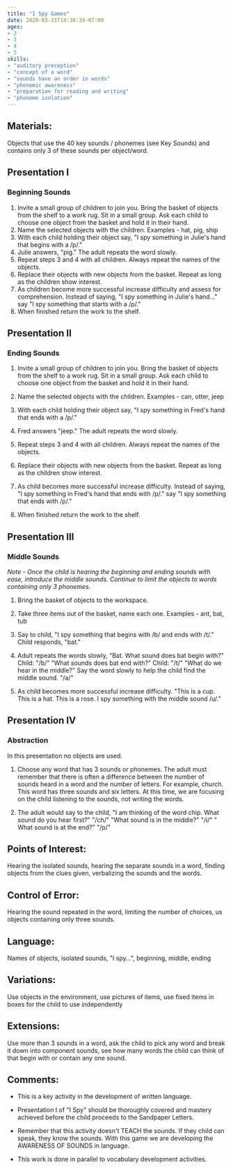 ```yaml
---
title: "I Spy Games"
date: 2020-03-31T14:38:39-07:00
ages:
- 2
- 3
- 4
- 5
skills:
- "auditory preception"
- "concept of a word"
- "sounds have an order in words"
- "phonemic awareness"
- "preparation for reading and writing"
- "phoneme isolation"
---
```


## Materials:

Objects that use the 40 key sounds / phonemes (see Key Sounds) and contains only 3 of these sounds per object/word.

## Presentation I

### Beginning Sounds

1. Invite a small group of children to join you. Bring the basket of objects from the shelf to a work rug. Sit in a small group.  Ask each child to choose one object from the basket and hold it in their hand.
2. Name the selected objects with the children. Examples - hat, pig, ship
3. With each child holding their object say, "I spy something in Julie's hand that begins with a /p/."
4. Julie answers, "pig."  The adult repeats the word slowly.
5. Repeat steps 3 and 4 with all children. Always repeat the names of the objects.  
6. Replace their objects with new objects from the basket.  Repeat as long as the children show interest.  
7. As children become more successful increase difficulty and assess for comprehension. Instead of saying, "I spy something in Julie's hand..." say "I spy something that starts with a /p/."
8. When finished return the work to the shelf.

## Presentation II

### Ending Sounds

1. Invite a small group of children to join you. Bring the basket of objects from the shelf to a work rug. Sit in a small group. Ask each child to choose one object from the basket and hold it in their hand.

2. Name the selected objects with the children. Examples - can, otter, jeep 

3. With each child holding their object say, "I spy something in Fred's hand that ends with a /p/."

4. Fred answers "jeep." The adult repeats the word slowly.

5. Repeat steps 3 and 4 with all children.  Always repeat the names of the objects.

6. Replace their objects with new objects from the basket. Repeat as long as the children show interest.

7. As child becomes more successful increase difficulty.  Instead of saying, "I spy something in Fred's hand that ends with /p/." say "I spy something that ends with /p/."

8. When finished return the work to the shelf.

## Presentation III

### Middle Sounds

*Note - Once the child is hearing the beginning and ending sounds with ease, introduce the middle sounds.  Continue to limit the objects to words containing only 3 phonemes.*

1. Bring the basket of objects to the workspace.

2. Take three items out of the basket, name each one.  Examples - ant, bat, tub

3. Say to child, "I spy something that begins with /b/ and ends with /t/."  Child responds, "bat."

4. Adult repeats the words slowly, "Bat. What sound does bat begin with?" Child: "/b/"  "What sounds does bat end with?"  Child: "/t/"  "What do we hear in the middle?" Say the word slowly to help the child find the middle sound. "/a/"

5. As child becomes more successful increase difficulty.  "This is a cup.  This is a hat. This is a rose.  I spy something with the middle sound /u/."

## Presentation IV

### Abstraction

In this presentation no objects are used.

1. Choose any word that has 3 sounds or phonemes.  The adult must remember that there is often a difference between the number of sounds heard in a word and the number of letters.  For example, church.  This word has three sounds and six letters.  At this time, we are focusing on the child listening to the sounds, not writing the words.

2. The adult would say to the child, "I am thinking of the word chip.  What sound do you hear first?" "/ch/" "What sound is in the middle?" "/i/" " What sound is at the end?" "/p/"

## Points of Interest:

Hearing the isolated sounds, hearing the separate sounds in a word, finding objects from the clues given, verbalizing the sounds and the words.

## Control of Error:

Hearing the sound repeated in the word, limiting the number of choices, us objects containing only three sounds.

## Language:

Names of objects, isolated sounds, "I spy...", beginning, middle, ending

## Variations:

Use objects in the environment, use pictures of items, use fixed items in boxes for the child to use independently

## Extensions:

Use more than 3 sounds in a word, ask the child to pick any word and break it down into component sounds, see how many words the child can think of that begin with or contain any one sound.

## Comments:

- This is a key activity in the development of written language.

- Presentation I of "I Spy" should be thoroughly covered and mastery achieved before the child proceeds to the Sandpaper Letters.

- Remember that this activity doesn't TEACH the sounds.  If they child can speak, they know the sounds.  With this game we are developing the AWARENESS OF SOUNDS in language.

- This work is done in parallel to vocabulary development activities.


